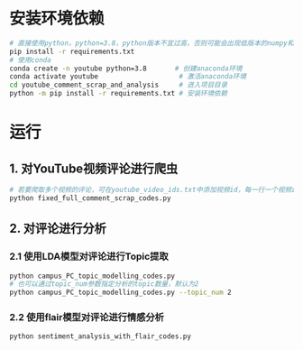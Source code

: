 # 安装环境依赖

```sh
# 直接使用python，python=3.8，python版本不宜过高，否则可能会出现低版本的numpy和pandas库无法安装
pip install -r requirements.txt
# 使用conda
conda create -n youtube python=3.8       # 创建anaconda环境
conda activate youtube                    # 激活anaconda环境
cd youtube_comment_scrap_and_analysis     # 进入项目目录
python -m pip install -r requirements.txt # 安装环境依赖
```

# 运行

## 1. 对YouTube视频评论进行爬虫

```sh
# 若要爬取多个视频的评论，可在youtube_video_ids.txt中添加视频id，每一行一个视频id
python fixed_full_comment_scrap_codes.py

```

## 2. 对评论进行分析

### 2.1 使用LDA模型对评论进行Topic提取

```sh
python campus_PC_topic_modelling_codes.py
# 也可以通过topic_num参数指定分析的topic数量，默认为2
python campus_PC_topic_modelling_codes.py --topic_num 2

```

### 2.2 使用flair模型对评论进行情感分析

```sh
python sentiment_analysis_with_flair_codes.py
```